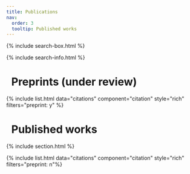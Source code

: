 ```yaml
---
title: Publications
nav:
  order: 3
  tooltip: Published works
---
```


{% include search-box.html %}

{% include search-info.html %}

# <i class="fas fa-book-open"></i>&nbsp;&nbsp;Preprints (under review)

{% include list.html data="citations" component="citation" style="rich" filters="preprint: y" %}

# <i class="fas fa-book-open"></i>&nbsp;&nbsp;Published works

{% include section.html %}

{% include list.html data="citations" component="citation" style="rich" filters="preprint: n"%}


